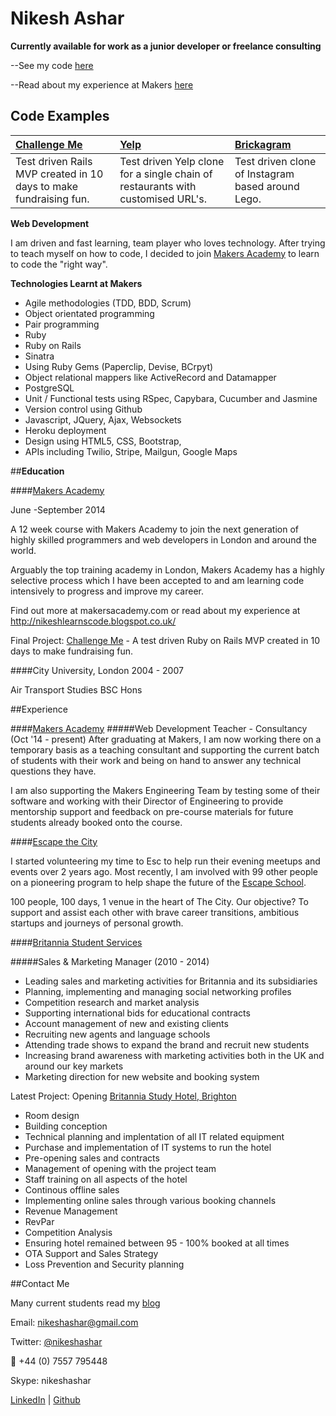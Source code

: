 Nikesh Ashar
============

**Currently available for work as a junior developer or freelance consulting**

--See my code [here](www.github.com/nikeshashar)

--Read about my experience at Makers [here](https://nikeshlearnscode.blogspot.co.uk)

Code Examples
-------------

| [Challenge Me](www.github.com/nikeshashar/challenge-me) | [Yelp](www.github.com/nikeshashar/Peri-Yelp) | [Brickagram](www.github.com/nikeshashar/brickagram) |
|:--------------- |:-------- |:--------- |
| Test driven Rails MVP created in 10 days to make fundraising fun. | Test driven Yelp clone for a single chain of restaurants with customised URL's. | Test driven clone of Instagram based around Lego. | 

**Web Development**

I am driven and fast learning, team player who loves technology. After trying to teach myself on how to code, I decided to join [Makers Academy](www.makersacademy.com) to learn to code the "right way".

**Technologies Learnt at Makers**

+ Agile methodologies (TDD, BDD, Scrum)
+ Object orientated programming
+ Pair programming
+ Ruby
+ Ruby on Rails
+ Sinatra
+ Using Ruby Gems (Paperclip, Devise, BCrpyt)
+ Object relational mappers like ActiveRecord and Datamapper
+ PostgreSQL
+ Unit / Functional tests using RSpec, Capybara, Cucumber and Jasmine
+ Version control using Github
+ Javascript, JQuery, Ajax, Websockets
+ Heroku deployment
+ Design using HTML5, CSS, Bootstrap, 
+ APIs including Twilio, Stripe, Mailgun, Google Maps

##**Education**

####[Makers Academy](http://www.makersacademy.com)

June -September 2014

A 12 week course with Makers Academy to join the next generation of highly skilled programmers and web developers in London and around the world. 

Arguably the top training academy in London, Makers Academy has a highly selective process which I have been accepted to and am learning code intensively to progress and improve my career.

Find out more at makersacademy.com or read about my experience at http://nikeshlearnscode.blogspot.co.uk/

Final Project: [Challenge Me](https://github.com/nikeshashar/challenge-me) - A test driven Ruby on Rails MVP created in 10 days to make fundraising fun. 

####City University, London
2004 - 2007

Air Transport Studies BSC Hons

##Experience

####[Makers Academy](www.makersacademy.com)
#####Web Development Teacher - Consultancy (Oct '14 - present)
After graduating at Makers, I am now working there on a temporary basis as a teaching consultant and supporting the current batch of students with their work and being on hand to answer any technical questions they have. 

I am also supporting the Makers Engineering Team by testing some of their software and working with their Director of Engineering to provide mentorship support and feedback on pre-course materials for future students already booked onto the course. 


####[Escape the City](www.escapethecity.org)

I started volunteering my time to Esc to help run their evening meetups and events over 2 years ago. Most recently, I am involved with 99 other people on a pioneering program to help shape the future of the [Escape School](https://school.escapethecity.org/). 

100 people, 100 days, 1 venue in the heart of The City. Our objective? To support and assist each other with brave career transitions, ambitious startups and journeys of personal growth.

####[Britannia Student Services](www.britanniatravel.com)

#####Sales & Marketing Manager (2010 - 2014)

+ Leading sales and marketing activities for Britannia and its subsidiaries
+ Planning, implementing and managing social networking profiles
+ Competition research and market analysis
+ Supporting international bids for educational contracts
+ Account management of new and existing clients 
+ Recruiting new agents and language schools
+ Attending trade shows to expand the brand and recruit new students
+ Increasing brand awareness with marketing activities both in the UK and around our key markets
+ Marketing direction for new website and booking system

Latest Project: Opening [Britannia Study Hotel, Brighton](www.britanniastudyhotel.com)

+ Room design
+ Building conception
+ Technical planning and implentation of all IT related equipment
+ Purchase and implementation of IT systems to run the hotel
+ Pre-opening sales and contracts
+ Management of opening with the project team
+ Staff training on all aspects of the hotel
+ Continous offline sales
+ Implementing online sales through various booking channels
+ Revenue Management
+ RevPar
+ Competition Analysis
+ Ensuring hotel remained between 95 - 100% booked at all times
+ OTA Support and Sales Strategy
+ Loss Prevention and Security planning

##Contact Me

Many current students read my [blog](https://nikeshlearnscode.blogspot.co.uk)

Email: [nikeshashar@gmail.com](mailto:nikeshashar@gmail.com)

Twitter: [@nikeshashar](www.twitter.com/nikeshashar)

:iphone: +44 (0) 7557 795448

Skype: nikeshashar

[LinkedIn](uk.linkedin.com/in/nikeshashar/) | [Github](www.github.com/nikeshashar)
